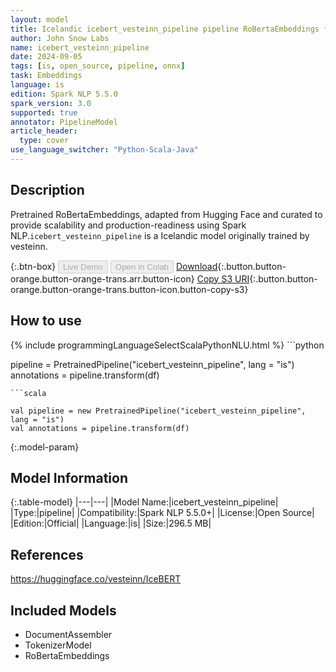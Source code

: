 ```yaml
---
layout: model
title: Icelandic icebert_vesteinn_pipeline pipeline RoBertaEmbeddings from vesteinn
author: John Snow Labs
name: icebert_vesteinn_pipeline
date: 2024-09-05
tags: [is, open_source, pipeline, onnx]
task: Embeddings
language: is
edition: Spark NLP 5.5.0
spark_version: 3.0
supported: true
annotator: PipelineModel
article_header:
  type: cover
use_language_switcher: "Python-Scala-Java"
---
```


## Description

Pretrained RoBertaEmbeddings, adapted from Hugging Face and curated to provide scalability and production-readiness using Spark NLP.`icebert_vesteinn_pipeline` is a Icelandic model originally trained by vesteinn.

{:.btn-box}
<button class="button button-orange" disabled>Live Demo</button>
<button class="button button-orange" disabled>Open in Colab</button>
[Download](https://s3.amazonaws.com/auxdata.johnsnowlabs.com/public/models/icebert_vesteinn_pipeline_is_5.5.0_3.0_1725578155975.zip){:.button.button-orange.button-orange-trans.arr.button-icon}
[Copy S3 URI](s3://auxdata.johnsnowlabs.com/public/models/icebert_vesteinn_pipeline_is_5.5.0_3.0_1725578155975.zip){:.button.button-orange.button-orange-trans.button-icon.button-copy-s3}

## How to use



<div class="tabs-box" markdown="1">
{% include programmingLanguageSelectScalaPythonNLU.html %}
```python

pipeline = PretrainedPipeline("icebert_vesteinn_pipeline", lang = "is")
annotations =  pipeline.transform(df)   

```
```scala

val pipeline = new PretrainedPipeline("icebert_vesteinn_pipeline", lang = "is")
val annotations = pipeline.transform(df)

```
</div>

{:.model-param}
## Model Information

{:.table-model}
|---|---|
|Model Name:|icebert_vesteinn_pipeline|
|Type:|pipeline|
|Compatibility:|Spark NLP 5.5.0+|
|License:|Open Source|
|Edition:|Official|
|Language:|is|
|Size:|296.5 MB|

## References

https://huggingface.co/vesteinn/IceBERT

## Included Models

- DocumentAssembler
- TokenizerModel
- RoBertaEmbeddings